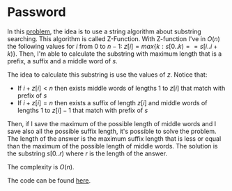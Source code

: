 # Password

In this [problem](https://codeforces.com/problemset/problem/126/B), the idea is to use a string algorithm about substring searching. This algorithm is called Z-Function.
With Z-function I've in $O(n)$ the following values for $i$ from $0$ to $n-1$: $z[i] = max\{k : s[0..k) == s[i..i+k)\}$.
Then, I'm able to calculate the substring with maximum length that is a prefix, a suffix and a middle word of $s$.

The idea to calculate this substring is use the values of $z$.
Notice that:

- If $i + z[i] < n$ then exists middle words of lengths $1$ to $z[i]$ that match with prefix of $s$
- If $i + z[i] = n$ then exists a suffix of length $z[i]$ and middle words of lengths $1$ to $z[i] - 1$ that match with prefix of $s$

Then, if I save the maximum of the possible length of middle words and I save also all the possible suffix length, it's possible to solve the problem.
The length of the answer is the maximum suffix length that is less or equal than the maximum of the possible length of middle words.
The solution is the substring $s[0..r)$ where $r$ is the length of the answer.

The complexity is $O(n)$.

The code can be found [here](./solution.cpp).
